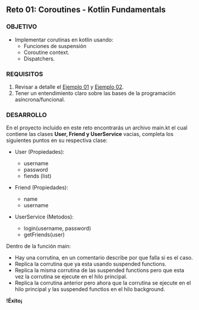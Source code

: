 ## Reto 01: Coroutines - Kotlin Fundamentals

### OBJETIVO 

- Implementar corutinas en kotlin usando:
	- Funciones de suspensión
	- Coroutine context.
	- Dispatchers.

### REQUISITOS 

1. Revisar a detalle el [Ejemplo 01](/../../tree/master/Sesion-08/Ejemplo-01/) y [Ejemplo 02](/../../tree/master/Sesion-08/Ejemplo-02/).
2. Tener un entendimiento claro sobre las bases de la programación asíncrona/funcional.

### DESARROLLO

En el proyecto incluido en este reto encontrarás un archivo main.kt el cual contiene las clases **User, Friend y UserService** vacias, completa los siguientes puntos en su respectiva clase:

- User (Propiedades):
	- username
	- password
	- fiends (list)

- Friend (Propiedades):
	- name
	- username

- UserService (Metodos):
	- login(username, password)
	- getFriends(user)

Dentro de la función main:

- Hay una corrutina, en un comentario describe por que falla si es el caso.
- Replica la corrutina que ya esta usando suspended functions.
- Replica la misma corrutina de las suspended functions pero que esta vez la corrutina se ejecute en el hilo principal.
- Replica la corrutina anterior pero ahora que la corrutina se ejecute en el hilo principal y las suspended functios en el hilo background.

**!Éxito¡**

